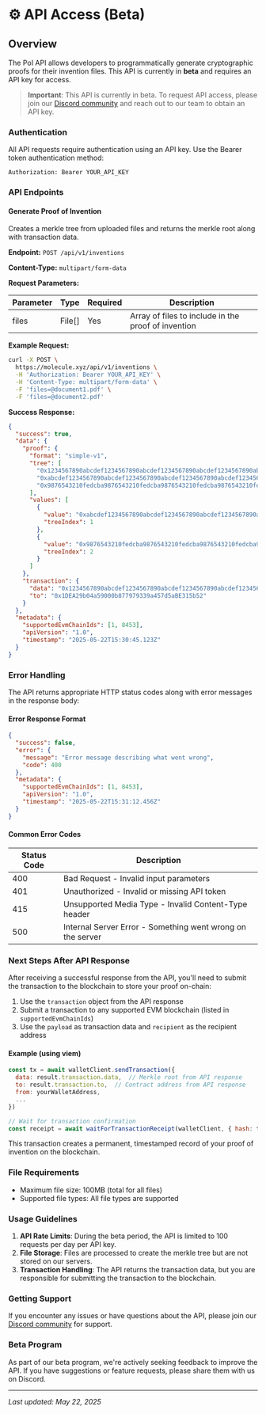 # ⚙️ API Access (Beta)

## Overview

The PoI API allows developers to programmatically generate cryptographic proofs for their invention files. This API is currently in **beta** and requires an API key for access.

> **Important**: This API is currently in beta. To request API access, please join our [Discord community](https://t.co/L0VEiy4Bjk) and reach out to our team to obtain an API key.

### Authentication

All API requests require authentication using an API key. Use the Bearer token authentication method:

```
Authorization: Bearer YOUR_API_KEY
```

### API Endpoints

#### Generate Proof of Invention

Creates a merkle tree from uploaded files and returns the merkle root along with transaction data.

**Endpoint:** `POST /api/v1/inventions`

**Content-Type:** `multipart/form-data`

**Request Parameters:**

| Parameter | Type    | Required | Description                                         |
| --------- | ------- | -------- | --------------------------------------------------- |
| files     | File\[] | Yes      | Array of files to include in the proof of invention |

**Example Request:**

```bash
curl -X POST \
  https://molecule.xyz/api/v1/inventions \
  -H 'Authorization: Bearer YOUR_API_KEY' \
  -H 'Content-Type: multipart/form-data' \
  -F 'files=@document1.pdf' \
  -F 'files=@document2.pdf'
```

**Success Response:**

```json
{
  "success": true,
  "data": {
    "proof": {
      "format": "simple-v1",
      "tree": [
        "0x1234567890abcdef1234567890abcdef1234567890abcdef1234567890abcdef",
        "0xabcdef1234567890abcdef1234567890abcdef1234567890abcdef1234567890",
        "0x9876543210fedcba9876543210fedcba9876543210fedcba9876543210fedcba"
      ],
      "values": [
        {
          "value": "0xabcdef1234567890abcdef1234567890abcdef1234567890abcdef1234567890",
          "treeIndex": 1
        },
        {
          "value": "0x9876543210fedcba9876543210fedcba9876543210fedcba9876543210fedcba",
          "treeIndex": 2
        }
      ]
    },
    "transaction": {
      "data": "0x1234567890abcdef1234567890abcdef1234567890abcdef1234567890abcdef",
      "to": "0x1DEA29b04a59000b877979339a457d5aBE315b52"
    }
  },
  "metadata": {
    "supportedEvmChainIds": [1, 8453],
    "apiVersion": "1.0",
    "timestamp": "2025-05-22T15:30:45.123Z"
  }
}
```

### Error Handling

The API returns appropriate HTTP status codes along with error messages in the response body:

#### Error Response Format

```json
{
  "success": false,
  "error": {
    "message": "Error message describing what went wrong",
    "code": 400
  },
  "metadata": {
    "supportedEvmChainIds": [1, 8453],
    "apiVersion": "1.0",
    "timestamp": "2025-05-22T15:31:12.456Z"
  }
}
```

#### Common Error Codes

| Status Code | Description                                                |
| ----------- | ---------------------------------------------------------- |
| 400         | Bad Request - Invalid input parameters                     |
| 401         | Unauthorized - Invalid or missing API token                |
| 415         | Unsupported Media Type - Invalid Content-Type header       |
| 500         | Internal Server Error - Something went wrong on the server |

### Next Steps After API Response

After receiving a successful response from the API, you'll need to submit the transaction to the blockchain to store your proof on-chain:

1. Use the `transaction` object from the API response
2. Submit a transaction to any supported EVM blockchain (listed in `supportedEvmChainIds`)
3. Use the `payload` as transaction data and `recipient` as the recipient address

#### Example (using viem)

```javascript
const tx = await walletClient.sendTransaction({
  data: result.transaction.data,  // Merkle root from API response
  to: result.transaction.to,  // Contract address from API response
  from: yourWalletAddress,
  ...
})

// Wait for transaction confirmation
const receipt = await waitForTransactionReceipt(walletClient, { hash: tx })
```

This transaction creates a permanent, timestamped record of your proof of invention on the blockchain.

### File Requirements

* Maximum file size: 100MB (total for all files)
* Supported file types: All file types are supported

### Usage Guidelines

1. **API Rate Limits**: During the beta period, the API is limited to 100 requests per day per API key.
2. **File Storage**: Files are processed to create the merkle tree but are not stored on our servers.
3. **Transaction Handling**: The API returns the transaction data, but you are responsible for submitting the transaction to the blockchain.

### Getting Support

If you encounter any issues or have questions about the API, please join our [Discord community](https://t.co/L0VEiy4Bjk) for support.

### Beta Program

As part of our beta program, we're actively seeking feedback to improve the API. If you have suggestions or feature requests, please share them with us on Discord.

***

_Last updated: May 22, 2025_
